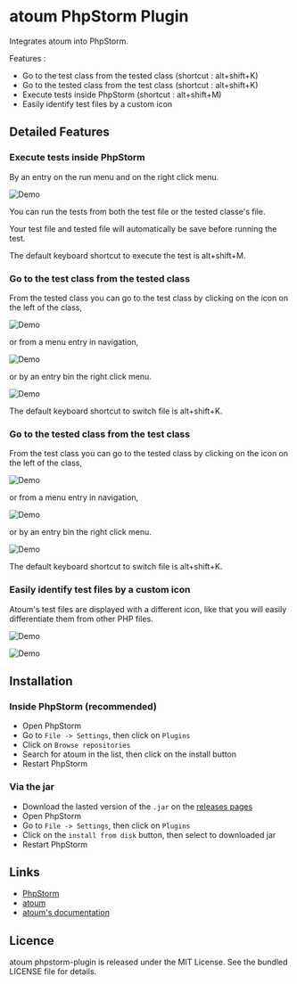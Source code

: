 # atoum PhpStorm Plugin

Integrates atoum into PhpStorm.

Features :

* Go to the test class from the tested class (shortcut : alt+shift+K)
* Go to the tested class from the test class (shortcut : alt+shift+K)
* Execute tests inside PhpStorm (shortcut : alt+shift+M)
* Easily identify test files by a custom icon


## Detailed Features


### Execute tests inside PhpStorm

By an entry on the run menu and on the right click menu.

![Demo](doc/run.png)

You can run the tests from both the test file or the tested classe's file.

Your test file and tested file will automatically be save before running the test.

The default keyboard shortcut to execute the test is alt+shift+M.


### Go to the test class from the tested class

From the tested class you can go to the test class by clicking on the icon on the left of the class,

![Demo](doc/switch-icon.png)

or from a menu entry in navigation,

![Demo](doc/switch.png)

or by an entry bin the right click menu.

![Demo](doc/switch-right_click.png)

The default keyboard shortcut to switch file is alt+shift+K.


### Go to the tested class from the test class

From the test class you can go to the tested class by clicking on the icon on the left of the class,

![Demo](doc/switch_back-icon.png)

or from a menu entry in navigation,

![Demo](doc/switch_back.png)

or by an entry bin the right click menu.

![Demo](doc/switch_back-right_click.png)

The default keyboard shortcut to switch file is alt+shift+K.


### Easily identify test files by a custom icon

Atoum's test files are displayed with a different icon, like that you will easily differentiate them from other PHP files.

![Demo](doc/custom_icon-tabs.png)

![Demo](doc/custom_icon-tree.png)


## Installation

### Inside PhpStorm (recommended)

* Open PhpStorm
* Go to `File -> Settings`, then click on `Plugins`
* Click on `Browse repositories`
* Search for atoum in the list, then click on the install button
* Restart PhpStorm

### Via the jar

* Download the lasted version of the `.jar` on the [releases pages](https://github.com/atoum/phpstorm-plugin/releases)
* Open PhpStorm
* Go to `File -> Settings`, then click on `Plugins`
* Click on the `install from disk` button, then select to downloaded jar
* Restart PhpStorm


## Links

* [PhpStorm](https://www.jetbrains.com/phpstorm/)
* [atoum](http://atoum.org)
* [atoum's documentation](http://docs.atoum.org)


## Licence

atoum phpstorm-plugin is released under the MIT License. See the bundled LICENSE file for details.
